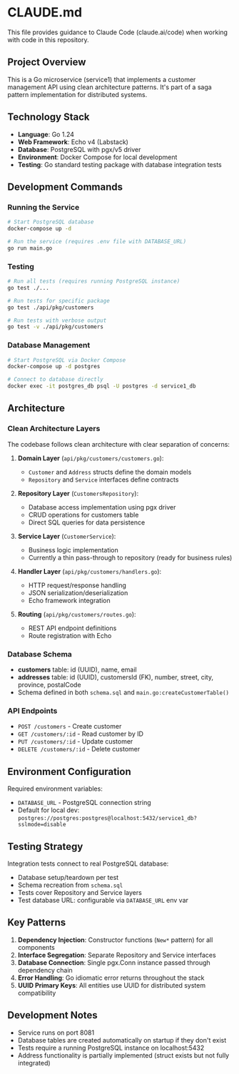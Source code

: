 # CLAUDE.md

This file provides guidance to Claude Code (claude.ai/code) when working with code in this repository.

## Project Overview

This is a Go microservice (service1) that implements a customer management API using clean architecture patterns. It's part of a saga pattern implementation for distributed systems.

## Technology Stack

- **Language**: Go 1.24
- **Web Framework**: Echo v4 (Labstack)
- **Database**: PostgreSQL with pgx/v5 driver
- **Environment**: Docker Compose for local development
- **Testing**: Go standard testing package with database integration tests

## Development Commands

### Running the Service
```bash
# Start PostgreSQL database
docker-compose up -d

# Run the service (requires .env file with DATABASE_URL)
go run main.go
```

### Testing
```bash
# Run all tests (requires running PostgreSQL instance)
go test ./...

# Run tests for specific package
go test ./api/pkg/customers

# Run tests with verbose output
go test -v ./api/pkg/customers
```

### Database Management
```bash
# Start PostgreSQL via Docker Compose
docker-compose up -d postgres

# Connect to database directly
docker exec -it postgres_db psql -U postgres -d service1_db
```

## Architecture

### Clean Architecture Layers
The codebase follows clean architecture with clear separation of concerns:

1. **Domain Layer** (`api/pkg/customers/customers.go`):
   - `Customer` and `Address` structs define the domain models
   - `Repository` and `Service` interfaces define contracts

2. **Repository Layer** (`CustomersRepository`):
   - Database access implementation using pgx driver
   - CRUD operations for customers table
   - Direct SQL queries for data persistence

3. **Service Layer** (`CustomerService`):
   - Business logic implementation
   - Currently a thin pass-through to repository (ready for business rules)

4. **Handler Layer** (`api/pkg/customers/handlers.go`):
   - HTTP request/response handling
   - JSON serialization/deserialization
   - Echo framework integration

5. **Routing** (`api/pkg/customers/routes.go`):
   - REST API endpoint definitions
   - Route registration with Echo

### Database Schema
- **customers** table: id (UUID), name, email
- **addresses** table: id (UUID), customersId (FK), number, street, city, province, postalCode
- Schema defined in both `schema.sql` and `main.go:createCustomerTable()`

### API Endpoints
- `POST /customers` - Create customer
- `GET /customers/:id` - Read customer by ID
- `PUT /customers/:id` - Update customer
- `DELETE /customers/:id` - Delete customer

## Environment Configuration

Required environment variables:
- `DATABASE_URL` - PostgreSQL connection string
- Default for local dev: `postgres://postgres:postgres@localhost:5432/service1_db?sslmode=disable`

## Testing Strategy

Integration tests connect to real PostgreSQL database:
- Database setup/teardown per test
- Schema recreation from `schema.sql`
- Tests cover Repository and Service layers
- Test database URL: configurable via `DATABASE_URL` env var

## Key Patterns

1. **Dependency Injection**: Constructor functions (`New*` pattern) for all components
2. **Interface Segregation**: Separate Repository and Service interfaces
3. **Database Connection**: Single pgx.Conn instance passed through dependency chain
4. **Error Handling**: Go idiomatic error returns throughout the stack
5. **UUID Primary Keys**: All entities use UUID for distributed system compatibility

## Development Notes

- Service runs on port 8081
- Database tables are created automatically on startup if they don't exist
- Tests require a running PostgreSQL instance on localhost:5432
- Address functionality is partially implemented (struct exists but not fully integrated)